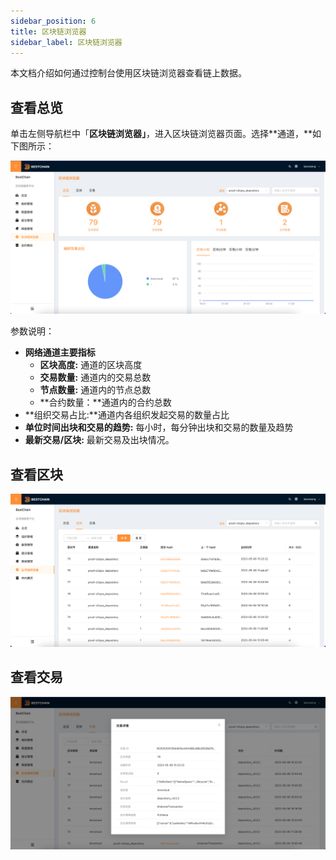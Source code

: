 ```yaml
---
sidebar_position: 6
title: 区块链浏览器
sidebar_label: 区块链浏览器
---
```


本文档介绍如何通过控制台使用区块链浏览器查看链上数据。

## 查看总览

单击左侧导航栏中「**区块链浏览器」**，进入区块链浏览器页面。选择**通道，**如下图所示：

![userguide_explorer_overview](../img/userguide_explorer_overview.png)

参数说明：

- **网络通道主要指标**
  - **区块高度:** 通道的区块高度
  - **交易数量:** 通道内的交易总数
  - **节点数量:** 通道内的节点总数
  - **合约数量：**通道内的合约总数
- **组织交易占比:**通道内各组织发起交易的数量占比
- **单位时间出块和交易的趋势:** 每小时，每分钟出块和交易的数量及趋势
- **最新交易/区块:** 最新交易及出块情况。

## 查看区块

![userguide_explorer_blocks](../img/userguide_explorer_blocks.png)

## 查看交易

![userguide_explorer_txs](../img/userguide_explorer_txs.png)
